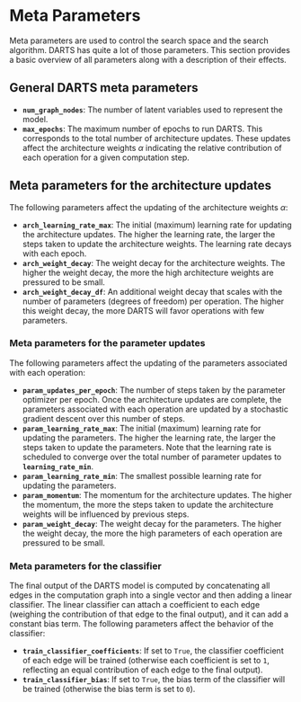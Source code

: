 # Meta Parameters

Meta parameters are used to control the search space and the search algorithm. DARTS has quite a lot of those parameters. This section provides a basic overview of all parameters along with a description of their effects. 

## General DARTS meta parameters

- **`num_graph_nodes`**: The number of latent variables used to represent the model.
- **`max_epochs`**: The maximum number of epochs to run DARTS. This corresponds to the total number of architecture updates. These updates affect the architecture weights $\alpha$ indicating the relative contribution of each operation for a given computation step.

## Meta parameters for the architecture updates
The following parameters affect the updating of the architecture weights $\alpha$:

- **`arch_learning_rate_max`**: The initial (maximum) learning rate for updating the architecture updates. The higher the learning rate, the larger the steps taken to update the architecture weights. The learning rate decays with each epoch.
- **`arch_weight_decay`**: The weight decay for the architecture weights. The higher the weight decay, the more the high architecture weights are pressured to be small.
- **`arch_weight_decay_df`**: An additional weight decay that scales with the number of parameters (degrees of freedom) per operation. The higher this weight decay, the more DARTS will favor operations with few parameters.

### Meta parameters for the parameter updates
The following parameters affect the updating of the parameters associated with each operation:

- **`param_updates_per_epoch`**: The number of steps taken by the parameter optimizer per epoch. Once the architecture updates are complete, the parameters associated with each operation are updated by a stochastic gradient descent over this number of steps.
- **`param_learning_rate_max`**: The initial (maximum) learning rate for updating the parameters. The higher the learning rate, the larger the steps taken to update the parameters. Note that the learning rate is scheduled to converge over the total number of parameter updates to **`learning_rate_min`**.
- **`param_learning_rate_min`**: The smallest possible learning rate for updating the parameters.
- **`param_momentum`**: The momentum for the architecture updates. The higher the momentum, the more the steps taken to update the architecture weights will be influenced by previous steps.
- **`param_weight_decay`**: The weight decay for the parameters. The higher the weight decay, the more the high parameters of each operation are pressured to be small.

### Meta parameters for the classifier
The final output of the DARTS model is computed by concatenating all edges in the computation graph into a single vector and then adding a linear classifier. The linear classifier can attach a coefficient to each edge (weighing the contribution of that edge to the final output), and it can add a constant bias term. The following parameters affect the behavior of the classifier:

- **`train_classifier_coefficients`**: If set to `True`, the classifier coefficient of each edge will be trained (otherwise each coefficient is set to `1`, reflecting an equal contribution of each edge to the final output).
- **`train_classifier_bias`**: If set to `True`, the bias term of the classifier will be trained (otherwise the bias term is set to `0`).
